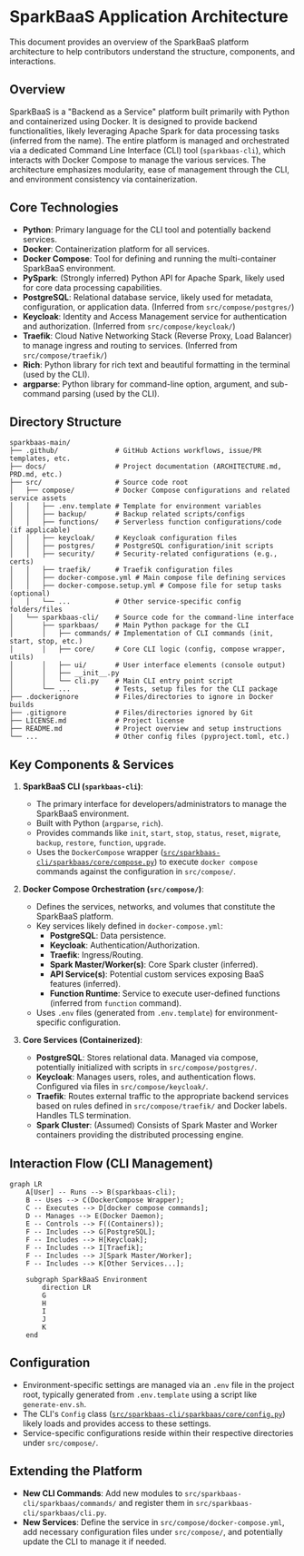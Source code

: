 # SparkBaaS Application Architecture

This document provides an overview of the SparkBaaS platform architecture to help contributors understand the structure, components, and interactions.

## Overview

SparkBaaS is a "Backend as a Service" platform built primarily with Python and containerized using Docker. It is designed to provide backend functionalities, likely leveraging Apache Spark for data processing tasks (inferred from the name). The entire platform is managed and orchestrated via a dedicated Command Line Interface (CLI) tool (`sparkbaas-cli`), which interacts with Docker Compose to manage the various services. The architecture emphasizes modularity, ease of management through the CLI, and environment consistency via containerization.

## Core Technologies

-   **Python**: Primary language for the CLI tool and potentially backend services.
-   **Docker**: Containerization platform for all services.
-   **Docker Compose**: Tool for defining and running the multi-container SparkBaaS environment.
-   **PySpark**: (Strongly inferred) Python API for Apache Spark, likely used for core data processing capabilities.
-   **PostgreSQL**: Relational database service, likely used for metadata, configuration, or application data. (Inferred from `src/compose/postgres/`)
-   **Keycloak**: Identity and Access Management service for authentication and authorization. (Inferred from `src/compose/keycloak/`)
-   **Traefik**: Cloud Native Networking Stack (Reverse Proxy, Load Balancer) to manage ingress and routing to services. (Inferred from `src/compose/traefik/`)
-   **Rich**: Python library for rich text and beautiful formatting in the terminal (used by the CLI).
-   **argparse**: Python library for command-line option, argument, and sub-command parsing (used by the CLI).

## Directory Structure

```
sparkbaas-main/
├── .github/              # GitHub Actions workflows, issue/PR templates, etc.
├── docs/                 # Project documentation (ARCHITECTURE.md, PRD.md, etc.)
├── src/                  # Source code root
│   ├── compose/          # Docker Compose configurations and related service assets
│   │   ├── .env.template # Template for environment variables
│   │   ├── backup/       # Backup related scripts/configs
│   │   ├── functions/    # Serverless function configurations/code (if applicable)
│   │   ├── keycloak/     # Keycloak configuration files
│   │   ├── postgres/     # PostgreSQL configuration/init scripts
│   │   ├── security/     # Security-related configurations (e.g., certs)
│   │   ├── traefik/      # Traefik configuration files
│   │   ├── docker-compose.yml # Main compose file defining services
│   │   ├── docker-compose.setup.yml # Compose file for setup tasks (optional)
│   │   └── ...           # Other service-specific config folders/files
│   └── sparkbaas-cli/    # Source code for the command-line interface
│       ├── sparkbaas/    # Main Python package for the CLI
│       │   ├── commands/ # Implementation of CLI commands (init, start, stop, etc.)
│       │   ├── core/     # Core CLI logic (config, compose wrapper, utils)
│       │   ├── ui/       # User interface elements (console output)
│       │   ├── __init__.py
│       │   └── cli.py    # Main CLI entry point script
│       └── ...           # Tests, setup files for the CLI package
├── .dockerignore         # Files/directories to ignore in Docker builds
├── .gitignore            # Files/directories ignored by Git
├── LICENSE.md            # Project license
├── README.md             # Project overview and setup instructions
└── ...                   # Other config files (pyproject.toml, etc.)
```

## Key Components & Services

1.  **SparkBaaS CLI (`sparkbaas-cli`)**:
    *   The primary interface for developers/administrators to manage the SparkBaaS environment.
    *   Built with Python (`argparse`, `rich`).
    *   Provides commands like `init`, `start`, `stop`, `status`, `reset`, `migrate`, `backup`, `restore`, `function`, `upgrade`.
    *   Uses the `DockerCompose` wrapper ([`src/sparkbaas-cli/sparkbaas/core/compose.py`](src/sparkbaas-cli/sparkbaas/core/compose.py)) to execute `docker compose` commands against the configuration in `src/compose/`.

2.  **Docker Compose Orchestration (`src/compose/`)**:
    *   Defines the services, networks, and volumes that constitute the SparkBaaS platform.
    *   Key services likely defined in `docker-compose.yml`:
        *   **PostgreSQL**: Data persistence.
        *   **Keycloak**: Authentication/Authorization.
        *   **Traefik**: Ingress/Routing.
        *   **Spark Master/Worker(s)**: Core Spark cluster (inferred).
        *   **API Service(s)**: Potential custom services exposing BaaS features (inferred).
        *   **Function Runtime**: Service to execute user-defined functions (inferred from `function` command).
    *   Uses `.env` files (generated from `.env.template`) for environment-specific configuration.

3.  **Core Services (Containerized)**:
    *   **PostgreSQL**: Stores relational data. Managed via compose, potentially initialized with scripts in `src/compose/postgres/`.
    *   **Keycloak**: Manages users, roles, and authentication flows. Configured via files in `src/compose/keycloak/`.
    *   **Traefik**: Routes external traffic to the appropriate backend services based on rules defined in `src/compose/traefik/` and Docker labels. Handles TLS termination.
    *   **Spark Cluster**: (Assumed) Consists of Spark Master and Worker containers providing the distributed processing engine.

## Interaction Flow (CLI Management)

```mermaid
graph LR
    A[User] -- Runs --> B(sparkbaas-cli);
    B -- Uses --> C(DockerCompose Wrapper);
    C -- Executes --> D[docker compose commands];
    D -- Manages --> E(Docker Daemon);
    E -- Controls --> F((Containers));
    F -- Includes --> G[PostgreSQL];
    F -- Includes --> H[Keycloak];
    F -- Includes --> I[Traefik];
    F -- Includes --> J[Spark Master/Worker];
    F -- Includes --> K[Other Services...];

    subgraph SparkBaaS Environment
        direction LR
        G
        H
        I
        J
        K
    end

```

## Configuration

-   Environment-specific settings are managed via an `.env` file in the project root, typically generated from `.env.template` using a script like `generate-env.sh`.
-   The CLI's `Config` class ([`src/sparkbaas-cli/sparkbaas/core/config.py`](src/sparkbaas-cli/sparkbaas/core/config.py)) likely loads and provides access to these settings.
-   Service-specific configurations reside within their respective directories under `src/compose/`.

## Extending the Platform

-   **New CLI Commands**: Add new modules to `src/sparkbaas-cli/sparkbaas/commands/` and register them in `src/sparkbaas-cli/sparkbaas/cli.py`.
-   **New Services**: Define the service in `src/compose/docker-compose.yml`, add necessary configuration files under `src/compose/`, and potentially update the CLI to manage it if needed.